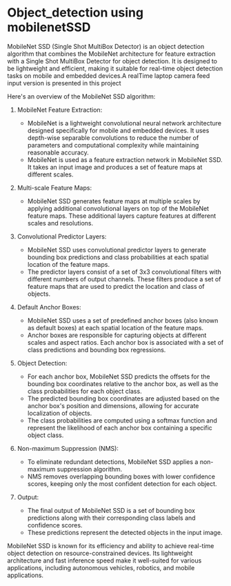 # Object_detection using mobilenetSSD
MobileNet SSD (Single Shot MultiBox Detector) is an object detection algorithm that combines the MobileNet architecture for feature extraction with a Single Shot MultiBox Detector for object detection. It is designed to be lightweight and efficient, making it suitable for real-time object detection tasks on mobile and embedded devices.A realTime laptop camera feed input version is presented in this project

Here's an overview of the MobileNet SSD algorithm:

1. MobileNet Feature Extraction:
   - MobileNet is a lightweight convolutional neural network architecture designed specifically for mobile and embedded devices. It uses depth-wise separable convolutions to reduce the number of parameters and computational complexity while maintaining reasonable accuracy.
   - MobileNet is used as a feature extraction network in MobileNet SSD. It takes an input image and produces a set of feature maps at different scales.

2. Multi-scale Feature Maps:
   - MobileNet SSD generates feature maps at multiple scales by applying additional convolutional layers on top of the MobileNet feature maps. These additional layers capture features at different scales and resolutions.

3. Convolutional Predictor Layers:
   - MobileNet SSD uses convolutional predictor layers to generate bounding box predictions and class probabilities at each spatial location of the feature maps.
   - The predictor layers consist of a set of 3x3 convolutional filters with different numbers of output channels. These filters produce a set of feature maps that are used to predict the location and class of objects.

4. Default Anchor Boxes:
   - MobileNet SSD uses a set of predefined anchor boxes (also known as default boxes) at each spatial location of the feature maps.
   - Anchor boxes are responsible for capturing objects at different scales and aspect ratios. Each anchor box is associated with a set of class predictions and bounding box regressions.

5. Object Detection:
   - For each anchor box, MobileNet SSD predicts the offsets for the bounding box coordinates relative to the anchor box, as well as the class probabilities for each object class.
   - The predicted bounding box coordinates are adjusted based on the anchor box's position and dimensions, allowing for accurate localization of objects.
   - The class probabilities are computed using a softmax function and represent the likelihood of each anchor box containing a specific object class.

6. Non-maximum Suppression (NMS):
   - To eliminate redundant detections, MobileNet SSD applies a non-maximum suppression algorithm.
   - NMS removes overlapping bounding boxes with lower confidence scores, keeping only the most confident detection for each object.

7. Output:
   - The final output of MobileNet SSD is a set of bounding box predictions along with their corresponding class labels and confidence scores.
   - These predictions represent the detected objects in the input image.

MobileNet SSD is known for its efficiency and ability to achieve real-time object detection on resource-constrained devices. Its lightweight architecture and fast inference speed make it well-suited for various applications, including autonomous vehicles, robotics, and mobile applications.
